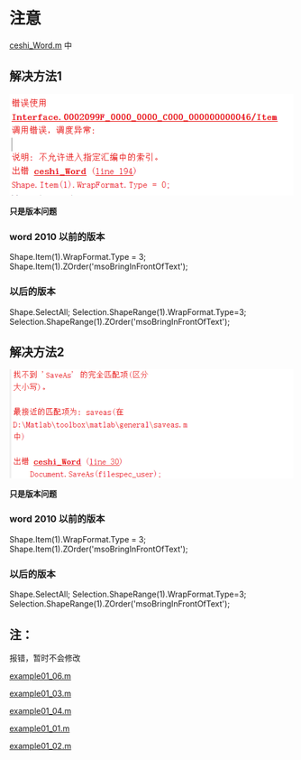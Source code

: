 # 注意



 [ceshi_Word.m](ceshi_Word.m) 中

## 解决方法1

![image-20220807162159554](%E6%B3%A8%E6%84%8F.assets/image-20220807162159554.png)



**只是版本问题**

###  word 2010 以前的版本 

Shape.Item(1).WrapFormat.Type = 3; 
Shape.Item(1).ZOrder('msoBringInFrontOfText'); 

### 以后的版本  

Shape.SelectAll; 
Selection.ShapeRange(1).WrapFormat.Type=3;  Selection.ShapeRange(1).ZOrder('msoBringInFrontOfText');

## 解决方法2

![image-20220807162329295](%E6%B3%A8%E6%84%8F.assets/image-20220807162329295.png)



**只是版本问题**

### word 2010 以前的版本

Shape.Item(1).WrapFormat.Type = 3;
Shape.Item(1).ZOrder('msoBringInFrontOfText');

### 以后的版本

Shape.SelectAll;
Selection.ShapeRange(1).WrapFormat.Type=3;
Selection.ShapeRange(1).ZOrder('msoBringInFrontOfText');





## 注：

报错，暂时不会修改

 [example01_06.m](example01_06.m) 

 [example01_03.m](example01_03.m) 

 [example01_04.m](example01_04.m) 

 [example01_01.m](example01_01.m) 

 [example01_02.m](example01_02.m) 